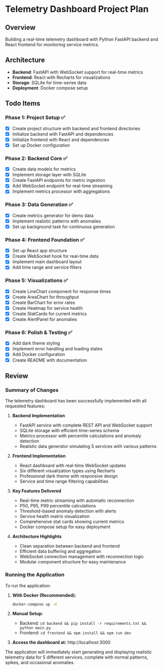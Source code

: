 # Telemetry Dashboard Project Plan

## Overview
Building a real-time telemetry dashboard with Python FastAPI backend and React frontend for monitoring service metrics.

## Architecture
- **Backend**: FastAPI with WebSocket support for real-time metrics
- **Frontend**: React with Recharts for visualizations
- **Storage**: SQLite for time-series data
- **Deployment**: Docker compose setup

## Todo Items

### Phase 1: Project Setup ✅
- [x] Create project structure with backend and frontend directories
- [x] Initialize backend with FastAPI and dependencies
- [x] Initialize frontend with React and dependencies
- [x] Set up Docker configuration

### Phase 2: Backend Core ✅
- [x] Create data models for metrics
- [x] Implement storage layer with SQLite
- [x] Create FastAPI endpoints for metric ingestion
- [x] Add WebSocket endpoint for real-time streaming
- [x] Implement metrics processor with aggregations

### Phase 3: Data Generation ✅
- [x] Create metrics generator for demo data
- [x] Implement realistic patterns with anomalies
- [x] Set up background task for continuous generation

### Phase 4: Frontend Foundation ✅
- [x] Set up React app structure
- [x] Create WebSocket hook for real-time data
- [x] Implement main dashboard layout
- [x] Add time range and service filters

### Phase 5: Visualizations ✅
- [x] Create LineChart component for response times
- [x] Create AreaChart for throughput
- [x] Create BarChart for error rates
- [x] Create Heatmap for service health
- [x] Create StatCards for current metrics
- [x] Create AlertPanel for anomalies

### Phase 6: Polish & Testing ✅
- [x] Add dark theme styling
- [x] Implement error handling and loading states
- [x] Add Docker configuration
- [x] Create README with documentation

## Review

### Summary of Changes

The telemetry dashboard has been successfully implemented with all requested features:

1. **Backend Implementation**
   - FastAPI service with complete REST API and WebSocket support
   - SQLite storage with efficient time-series schema
   - Metrics processor with percentile calculations and anomaly detection
   - Realistic data generator simulating 5 services with various patterns

2. **Frontend Implementation**
   - React dashboard with real-time WebSocket updates
   - Six different visualization types using Recharts
   - Professional dark theme with responsive design
   - Service and time range filtering capabilities

3. **Key Features Delivered**
   - Real-time metric streaming with automatic reconnection
   - P50, P95, P99 percentile calculations
   - Threshold-based anomaly detection with alerts
   - Service health matrix visualization
   - Comprehensive stat cards showing current metrics
   - Docker compose setup for easy deployment

4. **Architecture Highlights**
   - Clean separation between backend and frontend
   - Efficient data buffering and aggregation
   - WebSocket connection management with reconnection logic
   - Modular component structure for easy maintenance

### Running the Application

To run the application:

1. **With Docker (Recommended):**
   ```bash
   docker-compose up -d
   ```

2. **Manual Setup:**
   - Backend: `cd backend && pip install -r requirements.txt && python main.py`
   - Frontend: `cd frontend && npm install && npm run dev`

3. **Access the dashboard at:** http://localhost:3000

The application will immediately start generating and displaying realistic telemetry data for 5 different services, complete with normal patterns, spikes, and occasional anomalies.